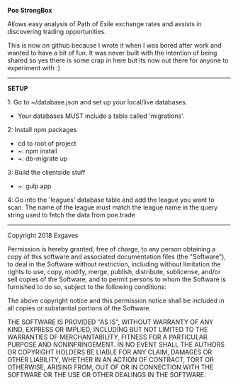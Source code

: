 **Poe StrongBox**

Allows easy analysis of Path of Exile exchange rates and assists in discovering trading opportunities.

This is now on github because I wrote it when I was bored after work and wanted to have a bit of fun. It was never built with the intention of being shared so yes there is some crap in here but its now out there for anyone to experiment with :)

---

**SETUP**

1: Go to ~/database.json and set up your local/live databases.

* Your databases MUST include a table called 'migrations'.

2: Install npm packages

* cd to root of project
* ~: npm install
* ~: db-migrate up

3: Build the clientside stuff

* ~: gulp app

4: Go into the 'leagues' database table and add the league you want to scan. The name of the league must match the league name in the query string used to fetch the data from poe.trade

---

Copyright 2018 Exgaves

Permission is hereby granted, free of charge, to any person obtaining a copy of this software and associated documentation files (the "Software"), to deal in the Software without restriction, including without limitation the rights to use, copy, modify, merge, publish, distribute, sublicense, and/or sell copies of the Software, and to permit persons to whom the Software is furnished to do so, subject to the following conditions:

The above copyright notice and this permission notice shall be included in all copies or substantial portions of the Software.

THE SOFTWARE IS PROVIDED "AS IS", WITHOUT WARRANTY OF ANY KIND, EXPRESS OR IMPLIED, INCLUDING BUT NOT LIMITED TO THE WARRANTIES OF MERCHANTABILITY, FITNESS FOR A PARTICULAR PURPOSE AND NONINFRINGEMENT. IN NO EVENT SHALL THE AUTHORS OR COPYRIGHT HOLDERS BE LIABLE FOR ANY CLAIM, DAMAGES OR OTHER LIABILITY, WHETHER IN AN ACTION OF CONTRACT, TORT OR OTHERWISE, ARISING FROM, OUT OF OR IN CONNECTION WITH THE SOFTWARE OR THE USE OR OTHER DEALINGS IN THE SOFTWARE.